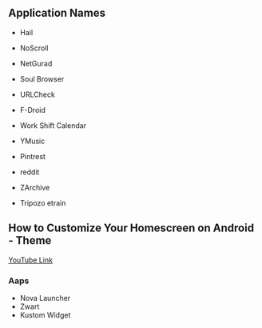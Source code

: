 ## Application Names

- Hail
- NoScroll
- NetGurad
- Soul Browser
- URLCheck
- F-Droid
- Work Shift Calendar
- YMusic
- Pintrest
- reddit

- ZArchive
- Tripozo etrain

## How to Customize Your Homescreen on Android - Theme
[YouTube Link](https://youtu.be/D5Vjo2rwbV8?si=Se_E7VUIpKuSP-hD)

### Aaps
- Nova Launcher
- Zwart
- Kustom Widget
